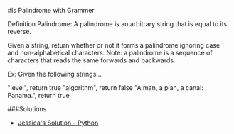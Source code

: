 #Is Palindrome with Grammer

Definition Palindrome: A palindrome is an arbitrary string that is equal to its reverse. 


Given a string, return whether or not it forms a palindrome ignoring case and non-alphabetical characters.
Note: a palindrome is a sequence of characters that reads the same forwards and backwards.

Ex: Given the following strings...

"level", return true
"algorithm", return false
"A man, a plan, a canal: Panama.", return true


###Solutions

- [Jessica's Solution - Python](https://github.com/chatasweetie/whiteboarding-and-coding-problems/blob/master/questions/palindrome-with-grammer/solution/palindrome-with-grammer.py)
